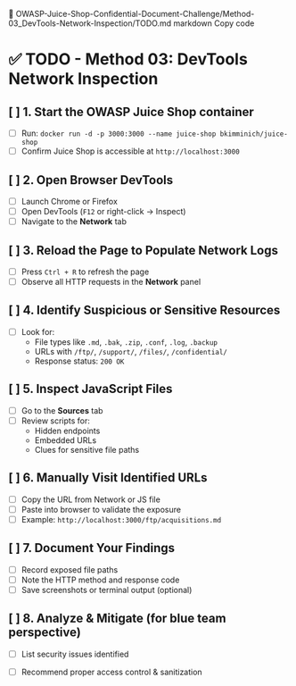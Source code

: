 📄 OWASP-Juice-Shop-Confidential-Document-Challenge/Method-03_DevTools-Network-Inspection/TODO.md
markdown
Copy code
# ✅ TODO - Method 03: DevTools Network Inspection

## [ ] 1. Start the OWASP Juice Shop container
- [ ] Run: `docker run -d -p 3000:3000 --name juice-shop bkimminich/juice-shop`
- [ ] Confirm Juice Shop is accessible at `http://localhost:3000`

## [ ] 2. Open Browser DevTools
- [ ] Launch Chrome or Firefox
- [ ] Open DevTools (`F12` or right-click → Inspect)
- [ ] Navigate to the **Network** tab

## [ ] 3. Reload the Page to Populate Network Logs
- [ ] Press `Ctrl + R` to refresh the page
- [ ] Observe all HTTP requests in the **Network** panel

## [ ] 4. Identify Suspicious or Sensitive Resources
- [ ] Look for:
  - File types like `.md`, `.bak`, `.zip`, `.conf`, `.log`, `.backup`
  - URLs with `/ftp/`, `/support/`, `/files/`, `/confidential/`
  - Response status: `200 OK`

## [ ] 5. Inspect JavaScript Files
- [ ] Go to the **Sources** tab
- [ ] Review scripts for:
  - Hidden endpoints
  - Embedded URLs
  - Clues for sensitive file paths

## [ ] 6. Manually Visit Identified URLs
- [ ] Copy the URL from Network or JS file
- [ ] Paste into browser to validate the exposure
- [ ] Example: `http://localhost:3000/ftp/acquisitions.md`

## [ ] 7. Document Your Findings
- [ ] Record exposed file paths
- [ ] Note the HTTP method and response code
- [ ] Save screenshots or terminal output (optional)

## [ ] 8. Analyze & Mitigate (for blue team perspective)
- [ ] List security issues identified
- [ ] Recommend proper access control & sanitization

